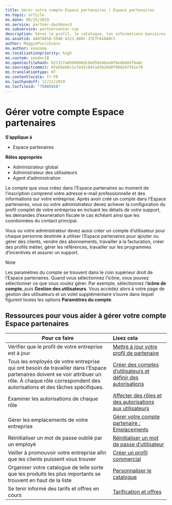 ```yaml
---
title: Gérer votre compte Espace partenaires | Espace partenaires
ms.topic: article
ms.date: 09/25/2019
ms.service: partner-dashboard
ms.subservice: partnercenter-csp
description: Gérez le profil, le catalogue, les informations bancaires et fiscales, les rôles et les autorisations de votre entreprise dans l’Espace partenaires.
ms.assetid: 4A07A85A-594E-4121-808C-37E7FA18A0C5
author: MaggiePucciEvans
ms.author: evansma
ms.localizationpriority: high
ms.custom: seodec18
ms.openlocfilehash: 62131fa6590898dcb6d59e4bee0f6edb68dfba0c
ms.sourcegitcommit: 07eb5eb6c1cfed1c84fad3626b8f989247341e70
ms.translationtype: HT
ms.contentlocale: fr-FR
ms.lasthandoff: 12/11/2019
ms.locfileid: "75005018"
---
```

# <a name="manage-your-partner-center-account"></a>Gérer votre compte Espace partenaires

**S’applique à**

-  Espace partenaires

**Rôles appropriés**
-   Administrateur global
-   Administrateur des utilisateurs
-   Agent d’administration

Le compte que vous créez dans l’Espace partenaires au moment de l’inscription comprend votre adresse e-mail professionnelle et des informations sur votre entreprise. Après avoir créé un compte dans l’Espace partenaires, vous ou votre administrateur devez achever la configuration du profil complet de votre entreprise en incluant les détails de votre support, les demandes d’exonération fiscale le cas échéant ainsi que les coordonnées du contact principal. 

Vous ou votre administrateur devez aussi créer un compte d’utilisateur pour chaque personne destinée à utiliser l’Espace partenaires pour ajouter ou gérer des clients, vendre des abonnements, travailler à la facturation, créer des profils métier, gérer les références, travailler sur les programmes d’incentives et assurer un support.

>[!NOTE]
>Les paramètres du compte se trouvent dans le coin supérieur droit de l’Espace partenaires. Quand vous sélectionnez l’icône, vous pouvez sélectionner ce que vous voulez gérer. Par exemple, sélectionnez l’**icône de compte**, puis **Gestion des utilisateurs**. Vous accédez alors à votre page de gestion des utilisateurs et un volet supplémentaire s’ouvre dans lequel figurent toutes les options **Paramètres du compte**.


## <a name="resources-to-help-you-manage-your-partner-center-account"></a>Ressources pour vous aider à gérer votre compte Espace partenaires

|**Pour ce faire**   |**Lisez cela**   |
|-----------------------|:-----------------------|
|Vérifier que le profil de votre entreprise est à jour   |[Mettre à jour votre profil de partenaire](update-your-partner-profile.md)|
|Tous les employés de votre entreprise qui ont besoin de travailler dans l’Espace partenaires doivent se voir attribuer un rôle. À chaque rôle correspondent des autorisations et des tâches spécifiques.|[Créer des comptes d’utilisateurs et définir des autorisations](create-user-accounts-and-set-permissions.md)|
|Examiner les autorisations de chaque rôle|[Affecter des rôles et des autorisations aux utilisateurs](permissions-overview.md)
|Gérer les emplacements de votre entreprise|[Gérer votre compte partenaire : Emplacements](manage-locations.md)
|Réinitialiser un mot de passe oublié par un employé  |[Réinitialiser un mot de passe d’utilisateur](reset-a-user-password.md)|
|Veiller à promouvoir votre entreprise afin que les clients puissent vous trouver   |[Créer un profil commercial](create-a-marketing-profile.md)|
|Organiser votre catalogue de telle sorte que les produits les plus importants se trouvent en haut de la liste   |[Personnaliser le catalogue](customize-the-catalog.md)|
|Se tenir informé des tarifs et offres en cours   |[Tarification et offres](pricing-and-offers.md)|













 

 



